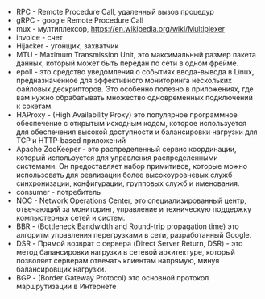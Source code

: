 - RPC - Remote Procedure Call, удаленный вызов процедур
- gRPC - google Remote Procedure Call
- mux - мултиплексор, https://en.wikipedia.org/wiki/Multiplexer
- invoice - счет
- Hijacker - угонщик, захватчик
- MTU - Maximum Transmission Unit, это максимальный размер пакета данных, который может быть передан по сети в одном фрейме. 
- epoll - это средство уведомления о событиях ввода-вывода в Linux, предназначенное для эффективного мониторинга нескольких файловых дескрипторов. Это особенно полезно в приложениях, где вам нужно обрабатывать множество одновременных подключений к сокетам.
- HAProxy - (High Availability Proxy) это популярное программное обеспечение с открытым исходным кодом, которое используется для обеспечения высокой доступности и балансировки нагрузки для TCP и HTTP-based приложений
- Apache ZooKeeper - это распределенный сервис координации, который используется для управления распределенными системами. Он предоставляет набор примитивов, которые можно использовать для реализации более высокоуровневых служб синхронизации, конфигурации, групповых служб и именования.
- consumer - потребитель
- NOC - Network Operations Center, это специализированный центр, отвечающий за мониторинг, управление и техническую поддержку компьютерных сетей и систем.
- BBR - (Bottleneck Bandwidth and Round-trip propagation time) это алгоритм управления перегрузками в сети, разработанный Google. 
- DSR - Прямой возврат с сервера (Direct Server Return, DSR) - это метод балансировки нагрузки в сетевой архитектуре, который позволяет серверам отвечать клиентам напрямую, минуя балансировщик нагрузки.
- BGP - (Border Gateway Protocol) это основной протокол маршрутизации в Интернете